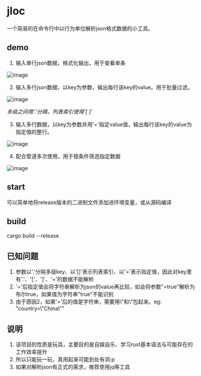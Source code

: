 # jloc

一个简易的在命令行中以行为单位解析json格式数据的小工具。

## demo

1. 输入单行json数据，格式化输出，用于查看单条

![image](https://github.com/Shikai-Jin/jloc/blob/main/readme_gif/1.gif)



2. 输入多行json数据，以key为参数，输出每行该key的value。用于批量过滤。

![image](https://github.com/Shikai-Jin/jloc/blob/main/readme_gif/2.gif)

_多级之间用'.'分隔，列表索引使用'[ ]'_



3. 输入多行数据，以key为参数并用'='指定value值，输出每行该key的value为指定值的整行。

![image](https://github.com/Shikai-Jin/jloc/blob/main/readme_gif/3.gif)



4. 配合管道多次使用，用于按条件筛选指定数据

![image](https://github.com/Shikai-Jin/jloc/blob/main/readme_gif/4.gif)



## start

可以简单地将release版本的二进制文件添加进环境变量，或从源码编译



## build

cargo build --release



## 已知问题

1. 参数以'.'分隔多级key、以'[]'表示列表索引、以'='表示指定值，因此对key里有'.'、'['、']'、'='的数据不能解析
2. '='后指定值会将字符串解析为json的value再比较，如会将参数"=true"解析为布尔true，如果值为字符串"true"不能识别
3. 由于原因2，如果'='后的值是字符串，需要用\\"和\\"包起来。eg: "country=\\"China\\""



## 说明

1. 该项目的性质是玩具，主要目的是自娱自乐、学习rust基本语法与可能存在的工作效率提升
2. 所以只能玩一玩，真用起来可能到处有洞:p
3. 如果对解析json有正式的需求，推荐使用jq等工具
